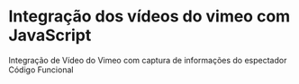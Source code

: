 # Integração dos vídeos do vimeo com JavaScript
Integração de Vídeo do Vimeo com captura de informações do espectador 
Código Funcional 
